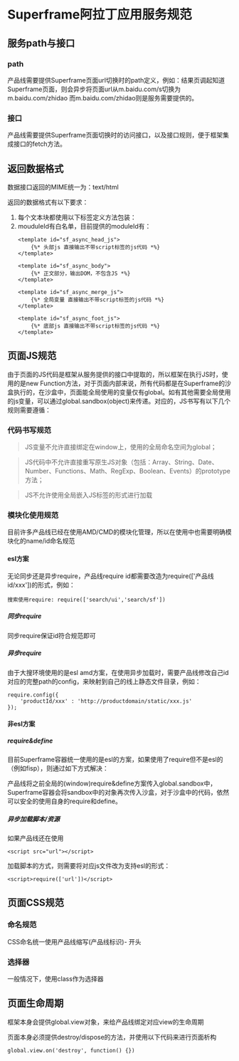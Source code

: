 # Superframe阿拉丁应用服务规范

## 服务path与接口

### path
产品线需要提供Superframe页面url切换时的path定义，例如：结果页调起知道Superframe页面，则会异步将页面url从m.baidu.com/s切换为m.baidu.com/zhidao
而m.baidu.com/zhidao则是服务需要提供的。
### 接口
产品线需要提供Superframe页面切换时的访问接口，以及接口规则，便于框架集成接口的fetch方法。

## 返回数据格式

数据接口返回的MIME统一为：text/html

返回的数据格式有以下要求：

1. 每个文本块都使用以下标签定义方法包装：
    <template id="moduleId"></template>
2. mouduleId有白名单，目前提供的moduleId有：
    ```
    <template id="sf_async_head_js">
        {%* 头部js 直接输出不带script标签的js代码 *%}
    </template>

    <template id="sf_async_body">
        {%* 正文部分，输出DOM，不包含JS *%}
    </template>

    <template id="sf_async_merge_js">
        {%* 全局变量 直接输出不带script标签的js代码 *%}
    </template>

    <template id="sf_async_foot_js">
        {%* 底部js 直接输出不带script标签的js代码 *%}
    </template>
    ```

## 页面JS规范

由于页面的JS代码是框架从服务提供的接口中提取的，所以框架在执行JS时，使用的是new Function方法，对于页面内部来说，所有代码都是在Superframe的沙盒执行的，在沙盒中，页面能全局使用的变量仅有global。如有其他需要全局使用的js变量，可以通过global.sandbox(object)来传递。对应的，JS书写有以下几个规则需要遵循：

### 代码书写规范

>JS变量不允许直接绑定在window上，使用的全局命名空间为global；
    
>JS代码中不允许直接重写原生JS对象（包括：Array、String、Date、Number、Functions、Math、RegExp、Boolean、Events）的prototype方法；

>JS不允许使用全局嵌入JS标签的形式进行加载

### 模块化使用规范

目前许多产品线已经在使用AMD/CMD的模块化管理，所以在使用中也需要明确模块化的name/id命名规范

#### esl方案

无论同步还是异步require，产品线require id都需要改造为require(['产品线id/xxx'])的形式，例如：

    搜索使用require: require(['search/ui','search/sf'])

##### 同步require

同步require保证id符合规范即可

##### 异步require

由于大搜环境使用的是esl amd方案，在使用异步加载时，需要产品线修改自己id对应的完整path的config，来映射到自己的线上静态文件目录，例如：
    
    require.config({
        'productId/xxx' : 'http://productdomain/static/xxx.js'
    });

#### 非esl方案

##### require&define

目前Superframe容器统一使用的是esl的方案，如果使用了require但不是esl的（例如fisp），则通过如下方式解决：

产品线将之前全局的(window)require&define方案传入global.sandbox中，Superframe容器会将sandbox中的对象再次传入沙盒，对于沙盒中的代码，依然可以安全的使用自身的require和define。


##### 异步加载脚本/资源

如果产品线还在使用

    <script src="url"></script>
    
加载脚本的方式，则需要将对应js文件改为支持esl的形式：

    <script>require(['url'])</script>

## 页面CSS规范

### 命名规范
CSS命名统一使用产品线缩写(产品线标识)- 开头

### 选择器
一般情况下，使用class作为选择器

## 页面生命周期

框架本身会提供global.view对象，来给产品线绑定对应view的生命周期

页面本身必须提供destroy/dispose的方法，并使用以下代码来进行页面析构

    global.view.on('destroy', function() {})

